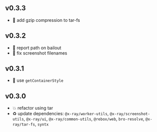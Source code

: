 ## v0.3.3

* 🐞 add gzip compression to tar-fs

## v0.3.2

* 🐞 report path on bailout
* 🐞 fix screenshot filenames

## v0.3.1

* 🐞 use `getContainerStyle`

## v0.3.0

* 💥 refactor using tar
* ♻️ update dependencies: `@x-ray/worker-utils`, `@x-ray/screenshot-utils`, `@x-ray/ui`, `@x-ray/common-utils`, `@rebox/web`, `bro-resolve`, `@x-ray/tar-fs`, `syntx`
